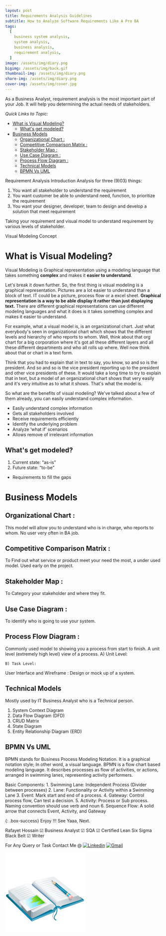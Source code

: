```yaml
---
layout: post
title: Requirements Analysis Guidelines
subtitle: How to Analyze Software Requirements Like A Pro BA
tags:
  [
    business system analysis,
    system analysis,
    business analysis,
    requirement analysis,
  ]
image: /assets/img/diary.png
bigimg: /assets/img/back.gif
thumbnail-img: /assets/img/diary.png
share-img: /assets/img/diary.png
cover-img: /assets/img/cover.jpg
---
```


As a Business Analyst, requirement analysis is the most important part of your Job. It will help you determining the actual needs of stakeholders.

_Quick Links to Topic:_
- [What is Visual Modeling?](#what-is-visual-modeling)
  - [What's get modeled?](#whats-get-modeled)
- [Business Models](#business-models)
  - [Organizational Chart :](#organizational-chart-)
  - [Competitive Comparison Matrix :](#competitive-comparison-matrix-)
  - [Stakeholder Map :](#stakeholder-map-)
  - [Use Case Diagram :](#use-case-diagram-)
  - [Process Flow Diagram :](#process-flow-diagram-)
  - [Technical Models](#technical-models)
  - [BPMN Vs UML](#bpmn-vs-uml)

Requirement Analysis Introduction
Analysis for three (9)03) things:
 1. You want all stakeholder to understand the requirement 
 2. You want customer be able to understand need, function, to prioritize the requirement  
 3. You want your designer, developer, team to design and develop a solution that meet requirement

Taking your requirement and visual model to understand requirement by various levels of stakeholder.

Visual Modeling Concept

# What is Visual Modeling?
Visual Modeling is Graphical representation using a modeling language that takes something **complex** and makes it **easier to understand**.

Let's break it down further. So, the first thing is visual modeling is a graphical representation. Pictures are a lot easier to understand than a block of text. IT could be a picture, process flow or a excel sheet. **Graphical representation is a way to be able display it rather than just displaying text.** There are different graphical representations can use different modeling languages and what it does is it takes something complex and makes it easier to understand.

For example, what a visual model is, is an organizational chart. Just what everybody's seen in organizational chart which shows that the different levels and hierarchy of who reports to whom. Well, think about that org chart for a big corporation where it's got all these different layers and all these different departments and who all rolls up where. Well now think about that or chart in a text form.

Think that you had to explain that in text to say, you know, so and so is the president. And so and so is the vice president reporting up to the president and other vice presidents of these. It would take a long time to try to explain that in text, but a model of an organizational chart shows that very easily and it's very intuitive as to what it shows. That's what the model is.

So what are the benefits of visual modeling? We've talked about a few of them already, you can easily understand complex information.
  -  Easily understand complex information
  -  Gets all stakeholders involved
  -  Receive requirements efficiently
  -  Identify the underlying problem
  -  Analyze ‘what if’ scenarios
  -  Allows remove of irrelevant information

## What's get modeled?
 1. Current state: “as-is” 
 2. Future state: “to-be”
 - Requirements to fill the gaps

# Business Models
## Organizational Chart :
This model will allow you to understand who is in charge, who reports to whom. No user very often in BA job.

## Competitive Comparison Matrix :
To Find out what service or product meet your need the most, a under used model. Used early on the project.

## Stakeholder Map :
To Category your stakeholder and where they fit.

## Use Case Diagram :
To identify who is going to use your system.

## Process Flow Diagram :
Commonly used model to showing you a process from start to finish. A unit level (extremely high level) view of a process.
    A) Unit Level:

    B) Task Level:

User Interface and Wireframe :
Design or mock up of a system.

## Technical Models
Mostly used by IT Business Analyst who is a Technical person.
 1. System Context Diagram 
 2. Data Flow Diagram (DFD) 
 3. CRUD Matrix 
 4. State Diagram
 5. Entity Relationship Diagram (ERD)

## BPMN Vs UML

BPMN stands for Business Process Modeling Notation. It is a graphical notation style; In other word, a visual language. BPMN is a flow chart based modeling language.	It describes processes as flow of activities, or actions, arranged in swimming lanes, representing activity performers.
	


 
Basic Components: 
   	1. Swimming Lane: Independent Process (Divider between processes)
   	2. Lane:  Functionality or Activity within a Swimming Lane
   	3. Event:  Mark start and end of a process. 
   	4. Gateway: Control process flow, Can test a decision.
   	5. Activity: Process or Sub process. Naming convention should use verb and noun
   	6. Sequence Flow: A solid arrow that connects Event, Activity, and Gateway



{: .box-success}
Enjoy !!!
See Yaaa, Next.

Rafayet Hossain
☑ Business Analyst ☑ SQA ☑ Certified Lean Six Sigma Black Belt ☑ Writer

For Any Query or Task Contact Me @
[![Linkedin](https://img.shields.io/badge/-LinkedIn-blue?style=flat&logo=Linkedin&logoColor=white)](https://www.linkedin.com/in/rafayet13/)
[![Gmail](https://img.shields.io/badge/-Gmail-c14438?style=flat&logo=Gmail&logoColor=white)](mailto:rafayet13@gmail.com)


![Diary](/assets/img/diary.png "Diary")
